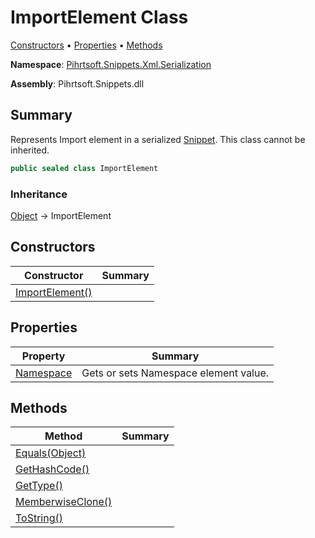 # ImportElement Class

[Constructors](#constructors) &#x2022; [Properties](#properties) &#x2022; [Methods](#methods)

**Namespace**: [Pihrtsoft.Snippets.Xml.Serialization](../README.md)

**Assembly**: Pihrtsoft\.Snippets\.dll

## Summary

Represents Import element in a serialized [Snippet](../../../Snippet/README.md)\. This class cannot be inherited\.

```csharp
public sealed class ImportElement
```

### Inheritance

[Object](https://docs.microsoft.com/en-us/dotnet/api/system.object) &#x2192; ImportElement

## Constructors

| Constructor | Summary |
| ----------- | ------- |
| [ImportElement()](-ctor/README.md) | |

## Properties

| Property | Summary |
| -------- | ------- |
| [Namespace](Namespace/README.md) | Gets or sets Namespace element value\. |

## Methods

| Method | Summary |
| ------ | ------- |
| [Equals(Object)](https://docs.microsoft.com/en-us/dotnet/api/system.object.equals) | |
| [GetHashCode()](https://docs.microsoft.com/en-us/dotnet/api/system.object.gethashcode) | |
| [GetType()](https://docs.microsoft.com/en-us/dotnet/api/system.object.gettype) | |
| [MemberwiseClone()](https://docs.microsoft.com/en-us/dotnet/api/system.object.memberwiseclone) | |
| [ToString()](https://docs.microsoft.com/en-us/dotnet/api/system.object.tostring) | |

